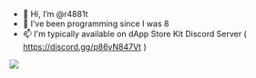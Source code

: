 - 👋 Hi, I’m @r4881t
- 👀 I’ve been programming since I was 8
- 📫 I'm typically available on dApp Store Kit Discord Server ( https://discord.gg/p86yN847Vt )


<img src="https://github-readme-stats.vercel.app/api?username=r4881t&count_private=true">

<!---
r4881t/r4881t is a ✨ special ✨ repository because its `README.md` (this file) appears on your GitHub profile.
You can click the Preview link to take a look at your changes.
--->
